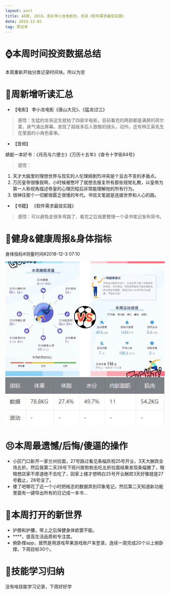 ```yaml
---
layout: post
title: 48周, 2018，恶补李小龙电影的，攻读《软件需求最佳实践》
date: 2018-12-02
tag: 周记本
---
```


# ⌚️本周时间投资数据总结
本周重新开始分类记录时间块。所以为空

# 📖周新增听读汇总
- 【电影】
李小龙电影《唐山大兄》、《猛龙过江》
> 感悟：生猛的龙哥这生就拍了四部半电影，目前看完的两部都是满屏的荷尔蒙，戾气涌出屏幕。发现了超级多后人致敬的镜头，动作。还有林正英先生在里面的小角色客串。

- 【音频】

蜻蜓一本好书：《月亮与六便士》《万历十五年》《查令十字街84号》

> 感悟：
1. 天才大脑里的理想世界与现实的人伦理纲剧烈冲突是个亘古不变的矛盾点。
2. 万历皇帝很像我啊，小时候被憋坏了就想去报复所有那些规矩礼教，以皇帝为第一人称视角描述帝皇的心理历程后非常能理解他的所有行为。
3. 很神往那个一切都很匮乏很慢的年代。书信文笔就是连接世界和人心的路。

- 【书籍】
《软件需求最佳实践》
> 感悟：可以避免走很多弯路了，看完之后我要整理一个读书笔记发布简书。

# 👊健身&健康周报&身体指标

身体指标#测量时间#2018-12-3 07:10

![身体指标](/images/pic/week1203.jpg)

# 😣本周最遗憾/后悔/傻逼的操作

* 小区门口新开一家兰州拉面，27号路过看见条幅庆祝25号开业，3天大酬宾全场五折。然后我第二天28号下班兴致勃勃去吃五折拉面结果发现条幅撤了，暗暗想店家不厚道绝不去吃了，回家上楼才想明白25号开业酬宾3天好像就是27号截止，28号没了。
* 傻了吧唧花了近一个小时把格志的数据弄到印象笔记，然后第二天知道新功能里面有一键导出所有的日记成一本书…

# 🦖本周打开的新世界

- 护膝和护腰，带上之后保健身体欲罢不能。
- ****，提高生活品质和专注度。
- 俯卧撑app，居然是用游戏苹果游戏账户来登录，连续一周完成20个以上俯卧撑。下周目标30个。

# 🔧技能学习归纳
没有啥技能学习记录，下周好好学